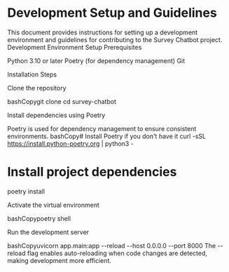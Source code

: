 # Development Setup and Guidelines

This document provides instructions for setting up a development environment and guidelines for contributing to the Survey Chatbot project.
Development Environment Setup
Prerequisites

Python 3.10 or later
Poetry (for dependency management)
Git

Installation Steps

Clone the repository

bashCopygit clone <repository-url>
cd survey-chatbot

Install dependencies using Poetry

Poetry is used for dependency management to ensure consistent environments.
bashCopy# Install Poetry if you don't have it
curl -sSL https://install.python-poetry.org | python3 -

# Install project dependencies

poetry install

Activate the virtual environment

bashCopypoetry shell

Run the development server

bashCopyuvicorn app.main:app --reload --host 0.0.0.0 --port 8000
The --reload flag enables auto-reloading when code changes are detected, making development more efficient.

